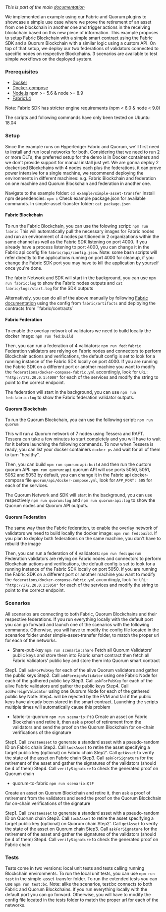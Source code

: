 _This is part of the main [documentation](../main/index.hmtl)_

We implemented an example using our Fabric and Quorum plugins to showcase a simple use case where we prove the retirement of an asset from one blockchain in another one and trigger actions in the receiving blockchain based on this new piece of information. This example proposes to setup Fabric Blockchain with a simple smart contract using the Fabric SDK and a Quorum Blockchain with a similar logic using a custom API. On top of that setup, we deploy our two federations of validators connected to specific nodes on respective Blockchains. 3 scenarios are available to test simple workflows on the deployed system.

### Prerequisites

- [Docker](https://docs.docker.com/install/)
- [Docker-compose](https://docs.docker.com/compose/install/)
- [Node.js](https://nodejs.org/en/download/) npm >= 5.6 & node >= 8.9
- [Fabric1.4](https://hyperledger-fabric.readthedocs.io/en/release-1.4/)

Note: Fabric SDK has stricter engine requirements (npm < 6.0 & node < 9.0)

The scripts and following commands have only been tested on Ubuntu 18.04

### Setup

Since the example runs on Hyperledger Fabric and Quorum, we'll first need to install and run local networks for both. Considering that we need to run 2 or more DLTs, the preferred setup for the demo is in Docker containers and we don't provide support for manual install just yet. We are gonna deploy 2 dockerised Blockchains with 4 nodes each plus the federations, it can prove power intensive for a single machine, we recommend deploying the environments in different machines: e.g. Fabric Blockchain and federation on one machine and Quorum Blockchain and federation in another one.

Navigate to the example folder: ``cd example/simple-asset-transfer``
Install npm dependencies: ``npm i``
Check example package.json for available commands. In simple-asset-transfer folder: ``cat package.json``

#### Fabric Blockchain

To run the Fabric Blockchain, you can use the folowing script:
``npm run fabric``
This will automatically pull the necessary images for Fabric nodes and run an environment of 4 nodes partitioned in 2 organizations within the same channel as well as the Fabric SDK listening on port 4000. If you already have a process listening to port 4000, you can change it in the Fabric api config file ``fabric/api/config.json``. Note: some bash scripts will refer directly to the applications running on port 4000 for cleanup, if you change the Fabric SDK port you may have to kill the application by yourself once you're done.

The fabric Network and SDK will start in the background, you can use ``npm run fabric:log`` to show the Fabric nodes outputs and ``cat fabric/logs/start.log`` for the SDK outputs

Alternatively, you can do all of the above manually by following [Fabric documentation](https://hyperledger-fabric.readthedocs.io/en/release-1.4/) using the config from ``fabric/artifacts`` and deploying the contracts from ``fabric/contracts`

#### Fabric Federation

To enable the overlay network of validators we need to build locally the docker image: 
``npm run fed:build``

Then, you can run a federation of 4 validators:
``npm run fed:fabric`` 
Federation validators are relying on Fabric nodes and connectors to perform Blockchain actions and verifications, the default config is set to look for a running instance of the Fabric SDK locally on port 4000. If you are running the Fabric SDK on a different port or another machine you want to modify the ``federations/docker-compose-fabric.yml`` accordingly, look for ``URL: "http://172.20.0.1:4000"`` for each of the services and modify the string to point to the correct endpoint.

The federation will start in the background, you can use ``npm run fed:fabric:log`` to show the Fabric federation validator outputs.

#### Quorum Blockchain

To run the Quorum Blockchain, you can use the following script:
``npm run quorum``

This will run a Quorum network of 7 nodes using Tessera and RAFT. Tessera can take a few minutes to start completely and you will have to wait for it before launching the following commands. To now when Tessera is ready, you can list your docker containers ``docker ps`` and wait for all of them to turn "healthy".

Then, you can build 
``npm run quorum:api:build``
and then run the custom quorum API:
``npm run quorum:api``
quorum API will use ports 5050, 5051, 5052 and 5053 by default, you can change it in the Fabric api docker-compose file ``quorum/api/docker-compose.yml``, look for ``APP_PORT: 505`` for each of the services. 

The Quorum Network and SDK will start in the background, you can use respectively ``npm run quorum:log`` and ``npm run quorum-api:log`` to show the Quorum nodes and Quorum API outputs.

#### Quorum Federation

The same way than the Fabric federation, to enable the overlay network of validators we need to build locally the docker image: 
``npm run fed:build``. If you plan to deploy both federations on the same machine, you don't have to rebuild the image

Then, you can run a federation of 4 validators:
``npm run fed:quorum`` 
Federation validators are relying on Fabric nodes and connectors to perform Blockchain actions and verifications, the default config is set to look for a running instance of the Fabric SDK locally on port 5050. If you are running the Fabric SDK on a different port or another machine you want to modify the ``federations/docker-compose-fabric.yml`` accordingly, look for ``URL: "http://172.20.0.1:5050"`` for each of the services and modify the string to point to the correct endpoint.

### Scenarios
 
All scenarios are connecting to both Fabric, Quorum Blockchains and their respective federations. If you run everything locally with the default port you can go forward and launch one of the scenarios with the following commands. Otherwise, you will have to modify the config file located in the scenarios folder under simple-asset-transfer folder, to match the proper url for each of the networks.

- Share-pub-key
``npm run scenario:share``
Fetch all Quorum Validators' public keys and store them into Fabric smart contract then fetch all Fabric Validators' public key and store them into Quorum smart contract

Step1. Call ``askForPubKey`` for each of the alive Quorum validators and gather the public keys
Step2. Call ``addForeignValidator`` using one Fabric Node for each of the gathered public key
Step3. Call ``askForPubKey`` for each of the alive Fabric validators and gather the public keys
Step4. Call ``addForeignValidator`` using one Quorum Node for each of the gathered public key
Note: Step4. will be rejected by the EVM and fail if the public keys have already been stored in the smart contract. Launching the scripts multiple times will automatically cause this problem

- fabric-to-quorum
``npm run scenario:FtQ``
Create an asset on Fabric Blockchain and retire it, then ask a proof of retirement from the validators and send the proof on the Quorum Blockchain for on-chain verifications of the signature

Step1. Call ``createAsset`` to generate a standard asset with a pseudo-random ID on Fabric chain 
Step2. Call ``lockAsset`` to retire the asset specifying a target public key (optional) on Fabric chain 
Step2'. Call ``getAsset`` to verify the state of the asset on Fabric chain
Step3. Call ``askForSignature`` for the retirement of the asset and gather the signatures of the validators (should be 4 of them)
Step4. Call ``verifySignature`` to check the generated proof on Quorum chain

- quorum-to-fabric
``npm run scenario:QtF``

Create an asset on Quorum Blockchain and retire it, then ask a proof of retirement from the validators and send the proof on the Quorum Blockchain for on-chain verifications of the signature

Step1. Call ``createAsset`` to generate a standard asset with a pseudo-random ID on Quorum chain 
Step2. Call ``lockAsset`` to retire the asset specifying a target public key (optional) on Quorum chain 
Step2'. Call ``getAsset`` to verify the state of the asset on Quorum chain
Step3. Call ``askForSignature`` for the retirement of the asset and gather the signatures of the validators (should be 4 of them)
Step4. Call ``verifySignature`` to check the generated proof on Fabric chain

### Tests

Tests come in two versions: local unit tests and tests calling running Blockchain environments. To run the local unit tests, you can use ``npm run test`` in the simple-asset-transfer folder. To run the extended tests you can use ``npm run test:bc``. Note: alike the scenarios, test:bc connects to both Fabric and Quorum Blockchains. If you run everything locally with the default port you can go forward. Otherwise, you will have to modify the config file located in the tests folder to match the proper url for each of the networks.